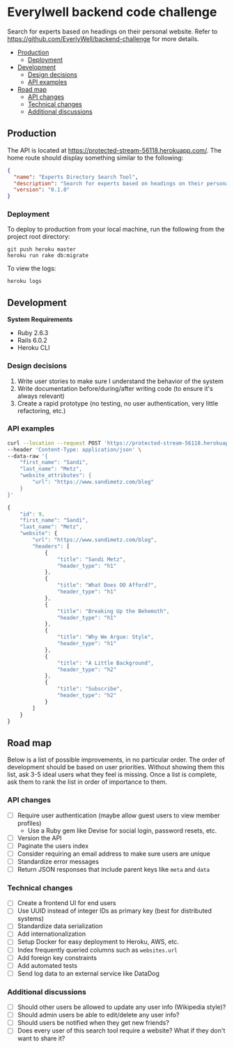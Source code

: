 # Everylwell backend code challenge

Search for experts based on headings on their personal website. 
Refer to https://github.com/EverlyWell/backend-challenge for more details.

- [Production](#production)
  - [Deployment](#deployment)
- [Development](#development)
  - [Design decisions](#design-decisions)
  - [API examples](#api-examples)
- [Road map](#road-map)
  - [API changes](#api-changes)
  - [Technical changes](#technical-changes)
  - [Additional discussions](#additional-discussions)

## Production

The API is located at https://protected-stream-56118.herokuapp.com/. The home route should display something similar to the following:

```json
{
  "name": "Experts Directory Search Tool",
  "description": "Search for experts based on headings on their personal website",
  "version": "0.1.0"
}
```

### Deployment

To deploy to production from your local machine, run the following from the project root directory:

    git push heroku master
    heroku run rake db:migrate

To view the logs:

    heroku logs

## Development

**System Requirements**

- Ruby 2.6.3
- Rails 6.0.2
- Heroku CLI

### Design decisions

1. Write user stories to make sure I understand the behavior of the system
1. Write documentation before/during/after writing code (to ensure it's always relevant)
1. Create a rapid prototype (no testing, no user authentication, very little refactoring, etc.)

### API examples

```sh
curl --location --request POST 'https://protected-stream-56118.herokuapp.com/users' \
--header 'Content-Type: application/json' \
--data-raw '{
    "first_name": "Sandi",
    "last_name": "Metz",
    "website_attributes": {
        "url": "https://www.sandimetz.com/blog"
    }
}'
```
```javascript
{
    "id": 9,
    "first_name": "Sandi",
    "last_name": "Metz",
    "website": {
        "url": "https://www.sandimetz.com/blog",
        "headers": [
            {
                "title": "Sandi Metz",
                "header_type": "h1"
            },
            {
                "title": "What Does OO Afford?",
                "header_type": "h1"
            },
            {
                "title": "Breaking Up the Behemoth",
                "header_type": "h1"
            },
            {
                "title": "Why We Argue: Style",
                "header_type": "h1"
            },
            {
                "title": "A Little Background",
                "header_type": "h2"
            },
            {
                "title": "Subscribe",
                "header_type": "h2"
            }
        ]
    }
}
```

## Road map

Below is a list of possible improvements, in no particular order. The order of development should be based on user priorities.
Without showing them this list, ask 3-5 ideal users what they feel is missing. 
Once a list is complete, ask them to rank the list in order of importance to them. 

### API changes

- [ ] Require user authentication (maybe allow guest users to view member profiles)
    - Use a Ruby gem like Devise for social login, password resets, etc.
- [ ] Version the API
- [ ] Paginate the users index
- [ ] Consider requiring an email address to make sure users are unique
- [ ] Standardize error messages
- [ ] Return JSON responses that include parent keys like `meta` and `data`

### Technical changes

- [ ] Create a frontend UI for end users
- [ ] Use UUID instead of integer IDs as primary key (best for distributed systems)
- [ ] Standardize data serialization
- [ ] Add internationalization
- [ ] Setup Docker for easy deployment to Heroku, AWS, etc.
- [ ] Index frequently queried columns such as `websites.url`
- [ ] Add foreign key constraints
- [ ] Add automated tests
- [ ] Send log data to an external service like DataDog

### Additional discussions

- [ ] Should other users be allowed to update any user info (Wikipedia style)?
- [ ] Should admin users be able to edit/delete any user info?
- [ ] Should users be notified when they get new friends?
- [ ] Does every user of this search tool require a website? What if they don't want to share it?